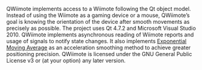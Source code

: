 QWiimote implements access to a Wiimote following the Qt object model. Instead of using the Wiimote as a gaming device or a mouse, QWiimote’s goal is knowing the orientation of the device after smooth movements as precisely as possible. The project uses Qt 4.7.2 and Microsoft Visual Studio 2010. QWiimote implements asynchronous reading of Wiimote reports and usage of signals to notify state changes. It also implements [Exponential Moving Average](https://en.wikipedia.org/wiki/Moving_average#Exponential_moving_average) as an acceleration smoothing method to achieve greater positioning precision. QWiimote is licensed under the GNU General Public License v3 or (at your option) any later version.